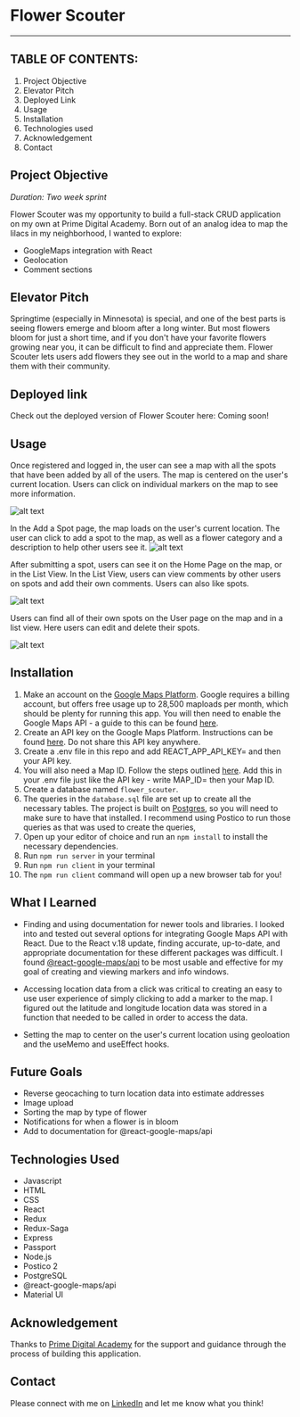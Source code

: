 
# Flower Scouter
---
## **TABLE OF CONTENTS:**
1. Project Objective 
1. Elevator Pitch 
1. Deployed Link
1. Usage
1. Installation
1. Technologies used
1. Acknowledgement
1. Contact

## Project Objective

_Duration: Two week sprint_

Flower Scouter was my opportunity to build a full-stack CRUD application on my own at Prime Digital Academy. Born out of an analog idea to map the lilacs in my neighborhood, I wanted to explore: 
- GoogleMaps integration with React
- Geolocation
- Comment sections

## Elevator Pitch
Springtime (especially in Minnesota) is special, and one of the best parts is seeing flowers emerge and bloom after a long winter. But most flowers bloom for just a short time, and if you don't have your favorite flowers growing near you, it can be difficult to find and appreciate them. Flower Scouter lets users add flowers they see out in the world to a map and share them with their community.  

## Deployed link
Check out the deployed version of Flower Scouter here: Coming soon!

## Usage
Once registered and logged in, the user can see a map with all the spots that have been added by all of the users. The map is centered on the user's current location. Users can click on individual markers on the map to see more information. 

![alt text](/public/images/MainMap.gif)


In the Add a Spot page, the map loads on the user's current location. The user can click to add a spot to the map, as well as a flower category and a description to help other users see it. 
![alt text](/public/images/AddSpot.gif)

After submitting a spot, users can see it on the Home Page on the map, or in the List View. In the List View, users can view comments by other users on spots and add their own comments. Users can also like spots. 

![alt text](/public/images/ListView.gif)

Users can find all of their own spots on the User page on the map and in a list view. Here users can edit and delete their spots. 

![alt text](/public/images/UserPage.gif)

## Installation
1. Make an account on the [Google Maps Platform](https://developers.google.com/maps). Google requires a billing account, but offers free usage up to 28,500 maploads per month, which should be plenty for running this app. You will then need to enable the Google Maps API - a guide to this can be found [here](https://support.google.com/googleapi/answer/6158841?hl=en).
2. Create an API key on the Google Maps Platform. Instructions can be found [here](https://support.google.com/googleapi/answer/6158862?hl=en&ref_topic=7013279). Do not share this API key anywhere. 
3. Create a .env file in this repo and add REACT_APP_API_KEY= and then your API key. 
4. You will also need a Map ID. Follow the steps outlined [here](https://developers.google.com/maps/documentation/get-map-id). Add this in your .env file just like the API key - write MAP_ID= then your Map ID.
5. Create a database named `flower_scouter`.
6. The queries in the `database.sql` file are set up to create all the necessary tables. The project is built on [Postgres](https://www.postgresql.org/download/), so you will need to make sure to have that installed. I recommend using Postico to run those queries as that was used to create the queries, 
7. Open up your editor of choice and run an `npm install` to install the necessary dependencies.
8. Run `npm run server` in your terminal
9. Run `npm run client` in your terminal
10. The `npm run client` command will open up a new browser tab for you!

## What I Learned
- Finding and using documentation for newer tools and libraries. I looked into and tested out several options for integrating Google Maps API with React. Due to the React v.18 update, finding accurate, up-to-date, and appropriate documentation for these different packages was difficult. I found [@react-google-maps/api](https://react-google-maps-api-docs.netlify.app/) to be most usable and effective for my goal of creating and viewing markers and info windows. 

- Accessing location data from a click was critical to creating an easy to use user experience of simply clicking to add a marker to the map. I figured out the latitude and longitude location data was stored in a function that needed to be called in order to access the data. 

- Setting the map to center on the user's current location using geoloation and the useMemo and useEffect hooks. 

## Future Goals 
- Reverse geocaching to turn location data into estimate addresses
- Image upload
- Sorting the map by type of flower
- Notifications for when a flower is in bloom
- Add to documentation for @react-google-maps/api


## Technologies Used
* Javascript 
* HTML
* CSS
* React
* Redux
* Redux-Saga
* Express
* Passport 
* Node.js
* Postico 2
* PostgreSQL
* @react-google-maps/api
* Material UI 

## Acknowledgement
Thanks to [Prime Digital Academy](www.primeacademy.io) for the support and guidance through the process of building this application.

## Contact
Please connect with me on [LinkedIn](https://www.linkedin.com/in/andrearlove/) and let me know what you think! 

